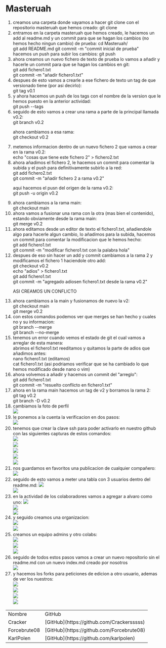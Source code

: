 # Masteruah

<ol>
<li>creamos una carpeta donde vayamos a hacer git clone con el repositorio masteruah que hemos creado:
git clone</li>
<li>entramos en la carpeta masteruah que hemos creado, le hacemos un add al readme.md y un commit para que se hagan los cambios (no hemos hecho ningun cambio) de prueba:
  cd Masteruah/ <br>
  git add README.md
  git commit -m "commit inicial de prueba"<br></li>
  hacemos un push para subir los cambios:
  git push
<li>ahora creamos un nuevo fichero de texto de prueba lo vamos a añadir y hacerle un commit para que se hagan los cambios en git:<br>
  git add fichero1.txt<br>
  git commit -m "añadir fichero1.txt"</li>
<li>despues de esto vamos a crearle a ese fichero de texto un tag de que versionado tiene (por asi decirlo):<br>
  git tag v0.1</li>
<li>y ahora hacemos un push de los tags con el nombre de la version que le hemos puesto en la anterior actividad:<br>
  git push --tags</li>
<li>seguido de esto vamos a crear una rama a parte de la principal llamada v0.2:<br>
 git branch v0.2<br>
  
  ahora cambiamos a esa rama:<br>
  git checkout v0.2</li>
<li>metemos informacion dentro de un nuevo fichero 2 que vamos a crear en la rama v0.2:<br>
  echo "cosas que tiene este fichero 2" > fichero2.txt</li>
<li>ahora añadimos el fichero 2, le hacemos un commit para comentar la subida y el push para definitivamente subirlo a la red:<br>
  git add fichero2.txt<br>
 git commit -m "añadir fichero 2 a rama v0.2"<br>
  
  aqui hacemos el pusn del origen de la rama v0.2:<br>
  git push -u origin v0.2
</li>
<li>ahora cambiamos a la rama main:<br>
  git checkout main</li>
<li>ahora vamos a fusionar una rama con la otra (mas bien el contenido), estando obviamente desde la rama main:<br>
  git merge v0.2</li>
<li>ahora editamos desde un editor de texto el fichero1.txt, añadiendole algo para hacerle algun cambio, lo añadimos para la subida, hacemos un commit para comentar la modificacion que le hemos hecho:<br>
  git add fichero1.txt<br>
  git commit -m "modificar fichero1.txt con la palabra hola" </li>
<li>despues de eso sin hacer un add y commit cambiamos a la rama 2 y modificamos el fichero 1 haciendole otro add:<br>
  git checkout v0.2<br>
  echo "adios" > fichero1.txt<br>
  git add fichero1.txt <br>
  git commit -m "agregado adiosen fichero1.txt desde la rama v0.2"<br>
  
  ASI CREAMOS UN CONFLICTO 
  </li>
<li>ahora cambiamos a la main y fusionamos de nuevo la v2:<br>
  git checkout main <br>
  git merge v0.2</li>
<li>con estos comandos podemos ver que merges se han hecho y cuales no y su informacion:<br>
  git branch --merge<br>
  git branch --no-merge</li>
  <li>tenemos un error cuando vemos el estado de git el cual vamos a arreglar de esta manera:<br>
  abrimos el fichero1.txt reeditamos y quitamos la parte de adios que añadimos antes:<br>
  nano fichero1.txt (editamos) <br>
  cat fichero1.txt (asi podriamos verificar que se ha cambiado lo que hemos modificado desde nano o vim)</li>
  <li>ahora volvemos a añadir y hacemos un commit del "arreglo":<br>
  git add fichero1.txt <br>
  git commit -m "resuelto conflicto en fichero1.txt"</li>
  <li>ahora en la rama main hacemos un tag de v2 y borramos la rama 2:<br>
    git tag v0.2<br>
    git branch -D v0.2
  </li>
  <li>cambiamos la foto de perfil <br>
  <img src="https://github.com/JLFcmd/Masteruah/blob/main/img/1.png">
  </li>
  <li>le ponemos a la cuenta la verificacion en dos pasos: <br>
    <img src="https://github.com/JLFcmd/Masteruah/blob/main/img/2.png">
  </li>
  <li>tenemos que crear la clave ssh para poder activarlo en nuestro github con las siguientes capturas de estos comandos: <br>
    <img src="https://github.com/JLFcmd/Masteruah/blob/main/img/3.png"> <br>
     <img src="https://github.com/JLFcmd/Masteruah/blob/main/img/4.png"> <br>
     <img src="https://github.com/JLFcmd/Masteruah/blob/main/img/5.png"> <br>
     <img src="https://github.com/JLFcmd/Masteruah/blob/main/img/6.png"> <br>
    <img src="https://github.com/JLFcmd/Masteruah/blob/main/img/7.png"> <br>
  </li>
  <li>nos guardamos en favoritos una publicacion de cualquier compañero:
      <img src="https://github.com/JLFcmd/Masteruah/blob/main/img/8.png"> <br>
   </li>
  <li>seguido de esto vamos a meter una tabla con 3 usuarios dentro del readme.md:
      <img src="https://github.com/JLFcmd/Masteruah/blob/main/img/10.png"> <br>
      <img src="https://github.com/JLFcmd/Masteruah/blob/main/img/11.png"> <br>
  </li>
  <li>en la actividad de los colaboradores vamos a agregar a alvaro como uno:
    <img src="https://github.com/JLFcmd/Masteruah/blob/main/img/12.png"> <br></li>
    <img src="https://github.com/JLFcmd/Masteruah/blob/main/img/13.png"> <br>
    <img src="https://github.com/JLFcmd/Masteruah/blob/main/img/14.png"> <br>
  
  <li>y seguido creamos una organizacion: <br>
    <img src="https://github.com/JLFcmd/Masteruah/blob/main/img/15.png"> <br>
    <img src="https://github.com/JLFcmd/Masteruah/blob/main/img/16.png"> <br></li>
  <li> creamos un equipo admins y otro colabs: <br>
     <img src="https://github.com/JLFcmd/Masteruah/blob/main/img/17.png"> <br>
     <img src="https://github.com/JLFcmd/Masteruah/blob/main/img/18.png"> <br>
     <img src="https://github.com/JLFcmd/Masteruah/blob/main/img/19.png"> <br>
  </li>
  <li>seguido de todos estos pasos vamos a crear un nuevo repositorio sin el readme.md con un nuevo index.md creado por nosotros <br> 
  <img src="https://github.com/JLFcmd/Masteruah/blob/main/img/20.png"> <br>
    
  </li>
  <li>y hacemos los forks para peticiones de edicion a otro usuario, ademas de ver los nuestros: <br>
  <img src="https://github.com/JLFcmd/Masteruah/blob/main/img/21.png"> <br>
      <img src="https://github.com/JLFcmd/Masteruah/blob/main/img/22.png"> <br>
      <img src="https://github.com/JLFcmd/Masteruah/blob/main/img/23.png"> <br>
      <img src="https://github.com/JLFcmd/Masteruah/blob/main/img/24.png"> <br>
  </li>

  
  
</ol>






<table>
<tr>

<td>Nombre</td>
<td>GitHub</td>


</tr>
  <tr>

<td>Cracker</td>
<td>[GitHub](https://github.com/Crackersssss)</td>


</tr>
  <tr>

<td>Forcebrute08</td>
<td>[GitHub](https://github.com/Forcebrute08)</td>


</tr>
  <tr>

<td>KarlPolen</td>
<td>[GitHub](https://github.com/karlpolen)</td>


</tr>


</table>
